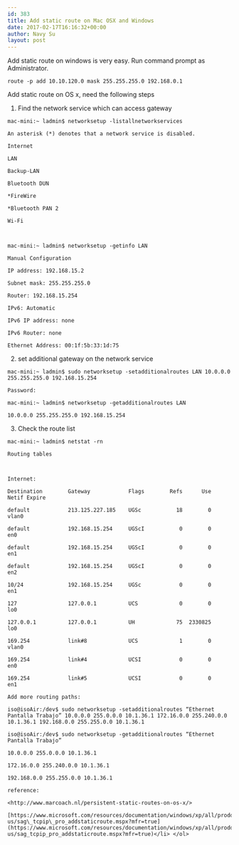 ```yaml
---
id: 383
title: Add static route on Mac OSX and Windows
date: 2017-02-17T16:16:32+00:00
author: Navy Su
layout: post
---
```

Add static route on windows is very easy. Run command prompt as Administrator.
  

~~~shell
route -p add 10.10.120.0 mask 255.255.255.0 192.168.0.1
~~~

Add static route on OS x, need the following steps

  1. Find the network service which can access gateway
    
~~~shell
mac-mini:~ ladmin$ networksetup -listallnetworkservices

An asterisk (*) denotes that a network service is disabled.

Internet

LAN

Backup-LAN

Bluetooth DUN

*FireWire

*Bluetooth PAN 2

Wi-Fi

 

mac-mini:~ ladmin$ networksetup -getinfo LAN

Manual Configuration

IP address: 192.168.15.2

Subnet mask: 255.255.255.0

Router: 192.168.15.254

IPv6: Automatic

IPv6 IP address: none

IPv6 Router: none

Ethernet Address: 00:1f:5b:33:1d:75
~~~

  2. set additional gateway on the network service
    
~~~shell
mac-mini:~ ladmin$ sudo networksetup -setadditionalroutes LAN 10.0.0.0 255.255.255.0 192.168.15.254

Password:

mac-mini:~ ladmin$ networksetup -getadditionalroutes LAN

10.0.0.0 255.255.255.0 192.168.15.254
~~~

  3. Check the route list
  
     
    
~~~shell
mac-mini:~ ladmin$ netstat -rn

Routing tables

 

Internet:

Destination        Gateway            Flags        Refs      Use   Netif Expire

default            213.125.227.185    UGSc           18        0   vlan0

default            192.168.15.254     UGScI           0        0     en0

default            192.168.15.254     UGScI           0        0     en1

default            192.168.15.254     UGScI           0        0     en2

10/24              192.168.15.254     UGSc            0        0     en1

127                127.0.0.1          UCS             0        0     lo0

127.0.0.1          127.0.0.1          UH             75  2330825     lo0

169.254            link#8             UCS             1        0   vlan0

169.254            link#4             UCSI            0        0     en0

169.254            link#5             UCSI            0        0     en1

~~~
    
    Add more routing paths:
  
    
    
~~~shell
iso@isoAir:/dev$ sudo networksetup -setadditionalroutes “Ethernet Pantalla Trabajo” 10.0.0.0 255.0.0.0 10.1.36.1 172.16.0.0 255.240.0.0 10.1.36.1 192.168.0.0 255.255.0.0 10.1.36.1

iso@isoAir:/dev$ sudo networksetup -getadditionalroutes “Ethernet Pantalla Trabajo”

10.0.0.0 255.0.0.0 10.1.36.1

172.16.0.0 255.240.0.0 10.1.36.1

192.168.0.0 255.255.0.0 10.1.36.1

~~~
    
    reference:
    
    <http://www.marcoach.nl/persistent-static-routes-on-os-x/>
    
    [https://www.microsoft.com/resources/documentation/windows/xp/all/proddocs/en-us/sag\_tcpip\_pro_addstaticroute.mspx?mfr=true](https://www.microsoft.com/resources/documentation/windows/xp/all/proddocs/en-us/sag_tcpip_pro_addstaticroute.mspx?mfr=true)</li> </ol>